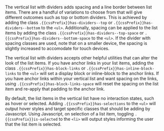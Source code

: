 The vertical list with dividers adds spacing and a line border between list items. There are a handful of variations to choose from that will give different outcomes such as top or bottom dividers. This is achieved by adding the class `.{{cssPrefix}}has-dividers--top` or `.{{cssPrefix}}has-dividers--bottom` to the `<ul>`. Additionally, spacing can be applied to the list items by adding the class `.{{cssPrefix}}has-dividers--top-space` or `.{{cssPrefix}}has-dividers--bottom-space` to the `<ul>`. If the divider with spacing classes are used, note that on a smaller device, the spacing is slightly increased to accomodate for touch devices.

The vertical list with dividers accepts other helpful utilities that can alter the look of the list items. If you have anchor links in your list items, adding the class `.{{cssPrefix}}has-block-links` or `.{{cssPrefix}}has-inline-block-links` to the `<ul>` will set a display block or inline-block to the anchor links. If you have anchor links within your vertical list and want spacing on the links, using `.{{cssPrefix}}has-block-links-space` will reset the spacing on the list item and re-apply that padding to the anchor link.

By default, the list items in the vertical list have no interaction states, such as hover or selected. Adding `.{{cssPrefix}}has-selections` to the `<ul>` will output hover styles and target specific classes that should be adding by Javascript. Using Javascript, on selection of a list item, toggling `.{{cssPrefix}}is-selected` to the `<li>` will output styles informing the user that the list item is selected.

